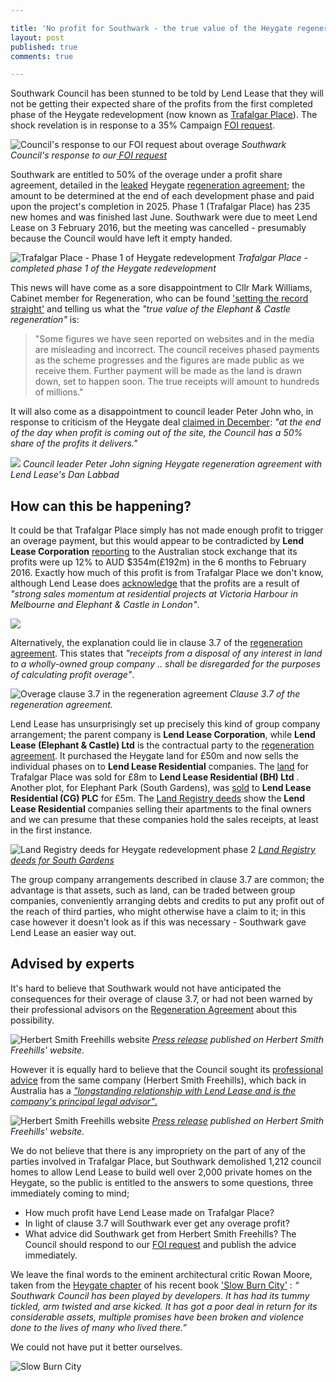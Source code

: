 ```yaml
---

title: 'No profit for Southwark - the true value of the Heygate regeneration'
layout: post
published: true
comments: true

---
```

Southwark Council has been stunned to be told by Lend Lease that they will not be getting their expected share of the profits from the first completed phase of the Heygate redevelopment (now known as [Trafalgar Place](http://www.elephantpark.co.uk/local-area/trafalgar-place)). The shock revelation is in response to a 35% Campaign [FOI request](https://www.whatdotheyknow.com/request/heygate_regeneration_agreement_a?nocache=incoming-800392#incoming-800392). 

![Council's response to our FOI request about overage](http://35percent.org/img/nooverage.png)
*Southwark Council's response to our[ FOI request](https://www.whatdotheyknow.com/request/heygate_regeneration_agreement_a#incoming-800392)*

Southwark are entitled to 50% of the overage under a profit share agreement, detailed in the [leaked](http://www.newstatesman.com/news/2013/02/southwark-accidentally-leaks-confidential-information) Heygate [regeneration agreement](https://southwarknotes.files.wordpress.com/2013/02/ra.pdf); the amount to be determined at the end of each development phase and paid upon the project's completion in 2025.  Phase 1 (Trafalgar Place) has 235 new homes and was finished last June.  Southwark were due to meet Lend Lease on 3 February 2016, but the meeting was cancelled - presumably because the Council would have left it empty handed.

![Trafalgar Place - Phase 1 of Heygate redevelopment](http://www.elephantpark.co.uk/local-area/~/media/Developments/UK/EP/Images/Trafalgar%20Place/CGI%20Gallery/DS31656%20002TP.jpg)
*Trafalgar Place - completed phase 1 of the Heygate redevelopment*

This news will have come as a sore disappointment to Cllr Mark Williams, Cabinet member for Regeneration, who can be found ['setting the record straight'](http://www.southwark.gov.uk/news/article/1785/setting_the_record_straight_the_true_value_of_the_elephant_and_castle_regeneration) and telling us what the _"true value of the Elephant & Castle regeneration"_ is: 
 
> "Some figures we have seen reported on websites and in the media are misleading and incorrect. The council receives phased payments as the scheme progresses and the figures are made public as we receive them. Further payment will be made as the land is drawn down, set to happen soon. The true receipts will amount to hundreds of millions."

It will also come as a disappointment to council leader Peter John who, in response to criticism of the Heygate deal [claimed in December](https://youtu.be/Emvo16iBxFE?t=4m14s): _"at the end of the day when profit is coming out of the site, the Council has a 50% share of the profits it delivers."_

![](http://www.london-se1.co.uk/news/imageuploads/1280161383_62.49.27.213.jpg)
*Council leader Peter John signing Heygate regeneration agreement with Lend Lease's Dan Labbad*

## How can this be happening?

It could be that Trafalgar Place simply has not made enough profit to trigger an  overage payment, but this would appear to be contradicted by __Lend Lease Corporation__ [reporting](http://www.afr.com/real-estate/commercial/lendlease-firsthalf-net-profit-rises-121pc-to-354-million-20160216-gmvxux) to the Australian stock exchange that its profits were up 12% to AUD $354m(£192m) in the 6 months to February 2016. Exactly how much of this profit is from Trafalgar Place we don't know, although Lend Lease does [acknowledge](http://www.smh.com.au/business/property/lendlease-reports-a-3538-million-profit-20160216-gmvo2z.html) that the profits are a result of _"strong sales momentum at residential projects at Victoria Harbour in Melbourne and Elephant & Castle in London"_.  

![](http://35percent.org/img/lendleaseprofits.png)

Alternatively, the explanation could lie in clause 3.7 of the [regeneration agreement](https://southwarknotes.files.wordpress.com/2013/02/ra.pdf). This states that _"receipts from a disposal of any interest in land to a wholly-owned group company .. shall be disregarded for the purposes of calculating profit overage"_.  

![Overage clause 3.7 in the regeneration agreement](http://35percent.org/img/overageclause.png)
*Clause 3.7 of the regeneration agreement.*

Lend Lease has unsurprisingly set up precisely this kind of group company arrangement; the parent company is **Lend Lease Corporation**, while __Lend Lease (Elephant & Castle) Ltd__ is the contractual party to the [regeneration agreement](https://southwarknotes.files.wordpress.com/2013/02/ra.pdf). It purchased the Heygate land for £50m and now sells the individual phases on to  **Lend Lease Residential** companies.  The [land](http://35percent.org/img/LRegisterTrafalgarPlace.pdf) for Trafalgar Place was sold for £8m to  __Lend Lease Residential (BH) Ltd__ . Another plot, for Elephant Park (South Gardens), was [sold](http://crappistmartin.github.io/images/LRegisterSouthGardens.pdf) to __Lend Lease Residential (CG)  PLC__  for £5m. The [Land Registry deeds](http://crappistmartin.github.io/images/LRegisterSouthGardens.pdf) show the  **Lend Lease Residential** companies selling their apartments to the final owners and we can presume that these companies hold the sales receipts, at least in the first instance.

![Land Registry deeds for Heygate redevelopment phase 2](http://35percent.org/img/LRegisterSouthGardens.png)
*[Land Registry deeds for South Gardens](http://crappistmartin.github.io/images/LRegisterSouthGardens.pdf)*

The group company arrangements described in clause 3.7 are common; the advantage is that assets, such as land, can be traded between group companies, conveniently arranging debts and credits to put any profit out of the reach of third parties, who might otherwise have a claim to it; in this case however it doesn't look as if this was necessary - Southwark gave Lend Lease an easier way out.

## Advised by experts
It's hard to believe that Southwark would not have anticipated the consequences for their overage of clause 3.7,  or had not been warned by their professional advisors on the [Regeneration Agreement](https://southwarknotes.files.wordpress.com/2013/02/ra.pdf) about this possibility. 


![Herbert Smith Freehills website](http://35percent.org/img/hsf.png)
*[Press release](http://www.herbertsmithfreehills.com/news/news20100810-hs-advises-the-london-borough-of-southwark-on-elephant-and-castle-regeneration) published on Herbert Smith Freehills' website.*

However it is equally hard to believe that the Council sought its  [professional advice](http://www.herbertsmithfreehills.com/news/news20100810-hs-advises-the-london-borough-of-southwark-on-elephant-and-castle-regeneration) from the same company (Herbert Smith Freehills), which back in Australia has a [ _"longstanding relationship with Lend Lease and is the company's principal legal advisor"_.](http://www.herbertsmithfreehills.com/news/news20120707-fh-freehillsadvisortolendleasebarangaroosouthdev)  


![Herbert Smith Freehills website](https://i.imgur.com/m55Lk1a.png)
*[Press release](http://www.herbertsmithfreehills.com/news/news20120707-fh-freehillsadvisortolendleasebarangaroosouthdev) published on Herbert Smith Freehills' website.*

We do not believe that there is any impropriety on the part of any of the parties involved in Trafalgar Place, but Southwark demolished 1,212 council homes to allow Lend Lease to build well over 2,000 private homes on the Heygate, so the public is entitled to the answers to some questions, three immediately coming to mind;

- How much profit have Lend Lease made on Trafalgar Place? 
- In light of clause 3.7 will Southwark ever get any overage profit?
- What advice did Southwark get from Herbert Smith Freehills? The Council should respond to our [FOI request](https://www.whatdotheyknow.com/request/financial_advice_on_signing_rege#incoming-775158) and publish the advice immediately. 

We leave the final words to the eminent architectural critic Rowan Moore, taken from the [Heygate chapter](http://crappistmartin.github.io/images/slowburncity.pdf) of his recent book  ['Slow Burn City'](http://www.prospectmagazine.co.uk/features/london-time-for-plan-b) :  *“ Southwark Council has been played by developers. It has had its tummy tickled, arm twisted and arse kicked. It has got a poor deal in return for its considerable assets, multiple promises have been broken and violence done to the lives of many who lived there.”*

We could not have put it better ourselves.

![Slow Burn City](https://www.panmacmillan.com/PanMacmillanCorporateSite/files/47/472cb0c1-3379-4cc8-bd08-7b9a1e6de092_300_461.jpg)

<meta name="twitter:card" content="summary" />
<meta name="twitter:title" content="No profit for Southwark - the true value of the Heygate regeneration" />
<meta name="twitter:description" content="Southwark Council has been told by Lend Lease that it won't be getting its expected share of the profits from the first completed phase of the Heygate redevelopment" />
<meta name="twitter:image" content="http://35percent.org/img/lendleaseprofits.png" />

